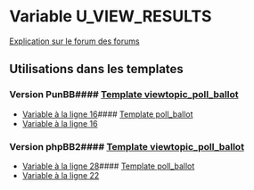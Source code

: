 # Variable U_VIEW_RESULTS
[Explication sur le forum des forums](http://forum.forumactif.com/t294113-listing-des-variables#U_VIEW_RESULTS)
## Utilisations dans les templates
### Version PunBB#### [Template viewtopic_poll_ballot](punbb/viewtopic_poll_ballot.md)
* [Variable à la ligne 16](../punbb/viewtopic_poll_ballot.tpl#L16)#### [Template poll_ballot](punbb/poll_ballot.md)
* [Variable à la ligne 16](../punbb/poll_ballot.tpl#L16)
### Version phpBB2#### [Template viewtopic_poll_ballot](subsilver/viewtopic_poll_ballot.md)
* [Variable à la ligne 28](../subsilver/viewtopic_poll_ballot.tpl#L28)#### [Template poll_ballot](subsilver/poll_ballot.md)
* [Variable à la ligne 22](../subsilver/poll_ballot.tpl#L22)